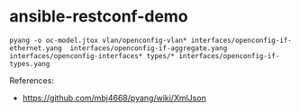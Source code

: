 # ansible-restconf-demo
```
pyang -o oc-model.jtox vlan/openconfig-vlan* interfaces/openconfig-if-ethernet.yang  interfaces/openconfig-if-aggregate.yang interfaces/openconfig-interfaces* types/* interfaces/openconfig-if-types.yang
```

References:
* https://github.com/mbj4668/pyang/wiki/XmlJson
